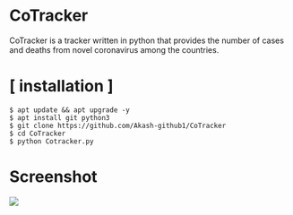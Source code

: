 # CoTracker
CoTracker is a tracker written in python that provides the number of cases and deaths from novel coronavirus among the countries.

# [ installation ]
```
$ apt update && apt upgrade -y
$ apt install git python3
$ git clone https://github.com/Akash-github1/CoTracker
$ cd CoTracker
$ python Cotracker.py

```

# Screenshot
<img src="Hash-Generator/Screenshot.png" />


